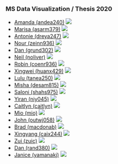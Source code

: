 ### MS Data Visualization / Thesis 2020

* [Amanda (andea240)](https://github.com/amandersonyou/ClimateSleepThesis)
![](https://github.com/amandersonyou/ClimateSleepThesis/raw/master/preview.png)
* [Marisa (asarm379)](https://github.com/marisaruizasari/thesis)
![](https://github.com/marisaruizasari/thesis/raw/master/preview.png)
* [Antonie (dreya247)](https://github.com/acdreyer/thesis)
![](https://github.com/acdreyer/thesis/raw/master/preview.png)
* [Nour (zeinn936)](https://github.com/nourzein/thesis_code)
![](https://github.com/nourzein/thesis_code/raw/master/preview.png)
* [Dan (grund302)](https://github.com/dangrunebaum/thesis)
![](https://github.com/dangrunebaum/thesis/raw/master/preview.png)
* [Neil (noliver)](https://github.com/neil-oliver/thesis)
![](https://github.com/neil-oliver/thesis/raw/master/preview.png)
* [Robin (coenr936)](https://github.com/robincoenen/thesis_production)
![](https://github.com/robincoenen/thesis_production/raw/master/preview.png)
* [Xingwei (huanx429)](https://github.com/Xingwei726/MSthesis)
![](https://github.com/Xingwei726/MSthesis/raw/master/preview.png)
* [Lulu (tanea250)](https://github.com/lulujordanna/thesis)
![](https://github.com/lulujordanna/thesis/raw/master/preview.png)
* [Misha (desam815)](https://github.com/mi-desai/thesis)
![](https://github.com/mi-desai/thesis/raw/master/preview.png)
* [Saloni (shahs975)](https://github.com/salonieshah/money-or-mitigation)
![](https://github.com/salonieshah/money-or-mitigation/raw/master/preview.png)
* [Yiran (niy045)](https://github.com/yiranni/master-thesis)
![](https://github.com/yiranni/master-thesis/raw/master/preview.png)
* [Caitlyn (caitlyn)](https://github.com/caitlynmralph/thesis-app-sandbox)
![](https://github.com/caitlynmralph/thesis-app-sandbox/raw/master/preview.png)
* [Mio (mio)](https://github.com/miopio/thesis-play)
![](https://github.com/miopio/thesis-play/raw/master/preview.png)
* [John (outwj058)](https://github.com/joutwater/jo_berry_code)
![](https://github.com/joutwater/jo_berry_code/raw/master/preview.png)
* [Brad (macdonab)](https://github.com/daggus/EmojiEpoch/)
![](https://github.com/daggus/EmojiEpoch//raw/master/preview.png)
* [Xingyang (caix244)](https://github.com/caixingyang1228/thesis_dv)
![](https://github.com/caixingyang1228/thesis_dv/raw/master/preview.png)
* [Zui (zuic)](https://github.com/azuic/unmask-mask)
![](https://github.com/azuic/unmask-mask/raw/master/preview.png)
* [Dan (rand380)](https://github.com/shuvitRan/ShenzhenLivability)
![](https://github.com/shuvitRan/ShenzhenLivability/raw/master/preview.png)
* [Janice (yamanakj)](https://github.com/jyamanaka/MajorStudio2)
![](https://github.com/jyamanaka/MajorStudio2/raw/master/preview.png)
